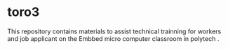 # toro3

This repository contains materials to assist technical trainning for workers and job applicant on the Embbed micro computer classroom in polytech .
